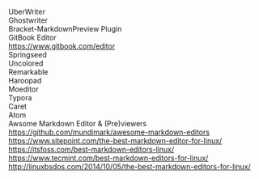 UberWriter  
Ghostwriter  
Bracket-MarkdownPreview Plugin  
GitBook Editor  
https://www.gitbook.com/editor  
Springseed  
Uncolored  
Remarkable  
Haroopad  
Moeditor  
Typora  
Caret  
Atom  
Awsome Markdown Editor & (Pre)viewers  
https://github.com/mundimark/awesome-markdown-editors  
https://www.sitepoint.com/the-best-markdown-editor-for-linux/  
https://itsfoss.com/best-markdown-editors-linux/  
https://www.tecmint.com/best-markdown-editors-for-linux/  
http://linuxbsdos.com/2014/10/05/the-best-markdown-editors-for-linux/  
